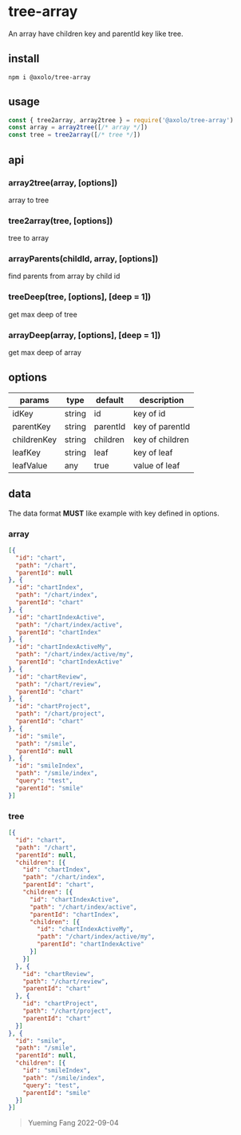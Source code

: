 # tree-array

An array have children key and parentId key like tree.

## install

```shell
npm i @axolo/tree-array
```

## usage

```js
const { tree2array, array2tree } = require('@axolo/tree-array')
const array = array2tree([/* array */])
const tree = tree2array([/* tree */])
```

## api

### array2tree(array, [options])

array to tree

### tree2array(tree, [options])

tree to array

### arrayParents(childId, array, [options])

find parents from array by child id

### treeDeep(tree, [options], [deep = 1])

get max deep of tree

### arrayDeep(array, [options], [deep = 1])

get max deep of array

## options

  params    |  type  | default  | description
----------- | ------ | -------- | -----------
idKey       | string | id       | key of id
parentKey   | string | parentId | key of parentId
childrenKey | string | children | key of children
leafKey     | string | leaf     | key of leaf
leafValue   | any    | true     | value of leaf

## data

The data format **MUST** like example with key defined in options.

### array

```json
[{
  "id": "chart",
  "path": "/chart",
  "parentId": null
}, {
  "id": "chartIndex",
  "path": "/chart/index",
  "parentId": "chart"
}, {
  "id": "chartIndexActive",
  "path": "/chart/index/active",
  "parentId": "chartIndex"
}, {
  "id": "chartIndexActiveMy",
  "path": "/chart/index/active/my",
  "parentId": "chartIndexActive"
}, {
  "id": "chartReview",
  "path": "/chart/review",
  "parentId": "chart"
}, {
  "id": "chartProject",
  "path": "/chart/project",
  "parentId": "chart"
}, {
  "id": "smile",
  "path": "/smile",
  "parentId": null
}, {
  "id": "smileIndex",
  "path": "/smile/index",
  "query": "test",
  "parentId": "smile"
}]
```

### tree

```json
[{
  "id": "chart",
  "path": "/chart",
  "parentId": null,
  "children": [{
    "id": "chartIndex",
    "path": "/chart/index",
    "parentId": "chart",
    "children": [{
      "id": "chartIndexActive",
      "path": "/chart/index/active",
      "parentId": "chartIndex",
      "children": [{
        "id": "chartIndexActiveMy",
        "path": "/chart/index/active/my",
        "parentId": "chartIndexActive"
      }]
    }]
  }, {
    "id": "chartReview",
    "path": "/chart/review",
    "parentId": "chart"
  }, {
    "id": "chartProject",
    "path": "/chart/project",
    "parentId": "chart"
  }]
}, {
  "id": "smile",
  "path": "/smile",
  "parentId": null,
  "children": [{
    "id": "smileIndex",
    "path": "/smile/index",
    "query": "test",
    "parentId": "smile"
  }]
}]
```

> Yueming Fang
> 2022-09-04
